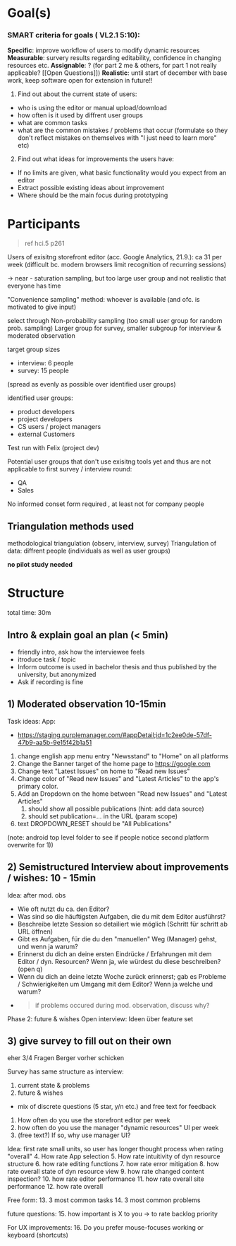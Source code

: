# Goal(s)

### SMART criteria for goals ( VL2.1 5:10):
**Specific**: improve workflow of users to modify dynamic resources 
**Measurable**: survery results regarding editability, confidence in changing resources etc.
**Assignable**: ? (for part 2 me & others, for part 1 not really applicable? [[Open Questions]])
**Realistic**: until start of december with base work, keep software open for extension in future!!


1. Find out about the current state of users:
- who is using the editor or manual upload/download
- how often is it used by diffrent user groups
- what are common tasks
- what are the common mistakes / problems that occur (formulate so they don't reflect mistakes on themselves with "I just need to learn more" etc)
2. Find out what ideas for improvements the users have:
- If no limits are given, what basic functionality would you expect from an editor
- Extract possible existing ideas about improvement
- Where should be the main focus during prototyping


# Participants
>ref hci.5 p261

Users of exisitng storefront editor (acc. Google Analytics, 21.9.): ca 31 per week (difficult bc. modern browsers limit recognition of recurring sessions)

-> near - saturation sampling, but too large user group and not realistic that everyone has time

"Convenience sampling" method: whoever is available (and ofc. is motivated to give input)

select through Non-probability sampling (too small user group for random prob. sampling)
Larger group for survey, smaller subgroup for interview & moderated observation

target group sizes
- interview: 6 people
- survey: 15 people

(spread as evenly as possible over identified user groups)

identified user groups:
- product developers
- project developers
- CS users / project managers
- external Customers

Test run with Felix (project dev)


Potential user groups that don't use exisitng tools yet and thus are not applicable to first survey / interview round:
- QA
- Sales

No informed conset form required , at least not for company people

## Triangulation methods used
methodological triangulation (observ, interview, survey)
Triangulation of data: diffrent people (individuals as well as user groups)

**no pilot study needed**

# Structure
total time: 30m

## Intro & explain goal an plan (< 5min)
- friendly intro, ask how the interviewee feels
- itroduce task / topic
- Inform outcome is used in bachelor thesis and thus published by the university, but anonymized
- Ask if recording is fine


## 1) Moderated observation 10-15min
Task ideas:
App: 
- https://staging.purplemanager.com/#appDetail;id=1c2ee0de-57df-47b9-aa5b-9e15f42b1a51

1. change english app menu entry "Newsstand" to "Home" on all platforms
2. Change the Banner target of the home page to https://google.com
3. Change text "Latest Issues" on home to "Read new Issues"
4. Change color of "Read new Issues" and "Latest Articles" to the app's primary color.
5. Add an Dropdown on the home between "Read new Issues" and "Latest Articles" 
	1. should show all possible publications (hint: add data source)
	2. should set publication=... in the URL (param scope)
6. text DROPDOWN_RESET should be "All Publications"

(note: android top level folder to see if people notice second platform overwrite for 1))

## 2) Semistructured Interview about improvements / wishes: 10 - 15min

Idea: after mod. obs

- Wie oft nutzt du ca. den Editor?
- Was sind so die häuftigsten Aufgaben, die du mit dem Editor ausführst?
- Beschreibe letzte Session so detailiert wie möglich (Schritt für schritt ab URL öffnen)
- Gibt es Aufgaben, für die du den "manuellen" Weg (Manager) gehst, und wenn ja warum?
- Erinnerst du dich an deine ersten Eindrücke / Erfahrungen mit dem Editor / dyn. Resourcen? Wenn ja, wie würdest du diese beschreiben? (open q)
- Wenn du dich an deine letzte Woche zurück erinnerst; gab es Probleme / Schwierigkeiten um Umgang mit dem Editor? Wenn ja welche und warum?
- > if problems occured during mod. observation, discuss why?

Phase 2: future & wishes
Open interview: Ideen über feature set


## 3) give survey to fill out on their own


eher 3/4 Fragen
Berger vorher schicken

Survey has same structure as interview:
1. current state & problems
2. future & wishes

- mix of discrete questions (5 star, y/n etc.) and free text for feedback


1. How often do you use the storefront editor per week
2. how often do you use the manager "dynamic resources" UI per week
3. (free text?) If so, why use manager UI?

Idea: first rate small units, so user has longer thought process when rating "overall"
4. How rate App selection
5. How rate intuitivity of dyn resource structure
6. how rate editing functions
7. how rate error mitigation
8. how rate overall state of dyn resource view
9. how rate changed content inspection?
10. how rate editor performance
11. how rate overall site performance
12. how rate overall

Free form: 
13. 3 most common tasks
14. 3 most common problems

future questions:
15. how important is X to you
-> to rate backlog priority


For UX improvements:
16. Do you prefer mouse-focuses working or keyboard (shortcuts)
